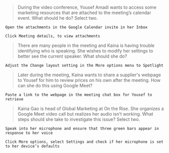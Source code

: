 >During the video conference, Yousef Amadi wants to access some marketing resources that are attached to the meeting’s calendar event. What should he do? Select two.
```
Open the attachments in the Google Calendar invite in her Inbox
```
```
Click Meeting details, to view attachments
```
>There are many people in the meeting and Kaina is having trouble identifying who is speaking. She wishes to modify her settings to better see the current speaker. What should she do?
```
Adjust the Change layout setting in the More options menu to Spotlight
```
>Later during the meeting, Kaina wants to share a supplier's webpage to Yousef for him to review prices on his own after the meeting. How can she do this using Google Meet?
```
Paste a link to the webpage in the meeting chat box for Yousef to retrieve
```
>Kaina Gao is head of Global Marketing at On the Rise. She organizes a Google Meet video call but realizes her audio isn’t working. What steps should she take to investigate this issue? Select two.
```
Speak into her microphone and ensure that three green bars appear in response to her voice
```
```
Click More options, select Settings and check if her microphone is set to her device’s defaults
```